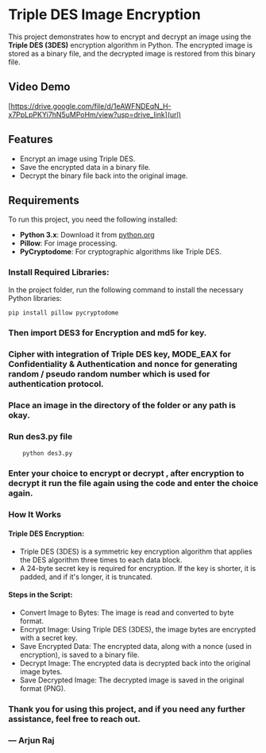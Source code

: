 # Triple DES Image Encryption

This project demonstrates how to encrypt and decrypt an image using the **Triple DES (3DES)** encryption algorithm in Python. The encrypted image is stored as a binary file, and the decrypted image is restored from this binary file.
## Video Demo
[https://drive.google.com/file/d/1eAWFNDEqN_H-x7PpLpPKYi7hN5uMPoHm/view?usp=drive_link](url)
## Features
- Encrypt an image using Triple DES.
- Save the encrypted data in a binary file.
- Decrypt the binary file back into the original image.

## Requirements
To run this project, you need the following installed:
- **Python 3.x**: Download it from [python.org](https://www.python.org/downloads/)
- **Pillow**: For image processing.
- **PyCryptodome**: For cryptographic algorithms like Triple DES.

### Install Required Libraries:
In the project folder, run the following command to install the necessary Python libraries:

```bash
pip install pillow pycryptodome
```

### Then import DES3 for Encryption and md5 for key.

###  Cipher with integration of Triple DES key, MODE_EAX for Confidentiality & Authentication and nonce for generating random / pseudo random number which is used for authentication protocol.

### Place an image in the directory of the folder or any path is okay.

### Run des3.py file 
```bash
    python des3.py 
```

### Enter your choice to encrypt or decrypt , after encryption to decrypt it run the file again using the code and enter the choice again.

### How It Works
#### Triple DES Encryption:
- Triple DES (3DES) is a symmetric key encryption algorithm that applies the DES algorithm three times to each data block.
- A 24-byte secret key is required for encryption. If the key is shorter, it is padded, and if it's longer, it is truncated.
#### Steps in the Script:
- Convert Image to Bytes: The image is read and converted to byte format.
- Encrypt Image: Using Triple DES (3DES), the image bytes are encrypted with a secret key.
- Save Encrypted Data: The encrypted data, along with a nonce (used in encryption), is saved to a binary file.
- Decrypt Image: The encrypted data is decrypted back into the original image bytes.
- Save Decrypted Image: The decrypted image is saved in the original format (PNG).

### Thank you for using this project, and if you need any further assistance, feel free to reach out.
### — Arjun Raj
